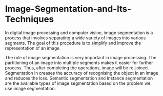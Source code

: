 # Image-Segmentation-and-Its-Techniques
 In digital image processing and computer vision, image segmentation is a process
 that involves separating a wide variety of images into various segments. The goal
 of this procedure is to simplify and improve the representation of an image.
 
 The role of image segmentation is very important in image processing. The
 partitioning of an image into multiple segments makes it easier for further process.
 Thus, after completing the operations, image will be re-joined. Segmentation in
creases the accuracy of recognising the object in an image and reduces the loss.
 Semantic segmentation and Instance segmentation are the available types of image
 segmentation based on the problem we use image segmentation.
